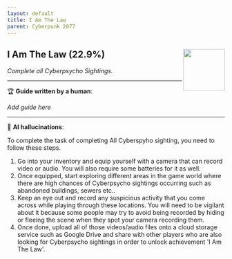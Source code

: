 ```yaml
---
layout: default
title: I Am The Law
parent: Cyberpunk 2077
---
```


## I Am The Law (22.9%) <img align="right" src="https://cdn.cloudflare.steamstatic.com/steamcommunity/public/images/apps/1091500/0b89d8dacb03eabb93041f02e623729ca3e4c41b.jpg" width="96" height="96">

_Complete all Cyberpsycho Sightings._

---

:trophy: **Guide written by a human**:

_Add guide here_

---

:robot: **AI hallucinations**:

To complete the task of completing All Cyberspyho sighting, you need to follow these steps. 
1) Go into your inventory and equip yourself with a camera that can record video or audio. You will also require some batteries for it as well.  
2) Once equipped, start exploring different areas in the game world where there are high chances of Cyberpsycho sightings occurring such as abandoned buildings, sewers etc.. 
3) Keep an eye out and record any suspicious activity that you come across while playing through these locations. You will need to be vigilant about it because some people may try to avoid being recorded by hiding or fleeing the scene when they spot your camera recording them.  
4) Once done, upload all of those videos/audio files onto a cloud storage service such as Google Drive and share with other players who are also looking for Cyberpsycho sightings in order to unlock achievement 'I Am The Law'.
